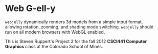 # Web G-ell-y

`webjelly` dynamically renders 3d models from a simple input
format, allowing rotation, zooming, and shading mode switching. `webjelly`
should run on all modern browsers with WebGL enabled.

This is Steven Ruppert's Project 2 for the fall 2012 **CSCI441 Computer
Graphics** class at the Colorado School of Mines. 
